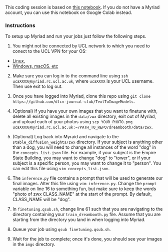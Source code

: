 This coding session is based on [this notebook](https://github.com/ShivamShrirao/diffusers/blob/main/examples/dreambooth/DreamBooth_Stable_Diffusion.ipynb).  If you do not have a Myriad account, you can use this notebook on Google Colab instead.


### Instructions

To setup up Myriad and run your jobs just follow the following steps.   

1. You might not be connected by UCL network to which you need to conect to the UCL VPN for your OS:
  * [Linux](https://www.ucl.ac.uk/isd/how-to/connecting-to-ucl-vpn-linux),
  * [Windows, macOS, etc](https://www.ucl.ac.uk/isd/services/get-connected/ucl-virtual-private-network-vpn)

2. Make sure you can log in to the command line using `ssh ucaXXXX@myriad.rc.ucl.ac.uk`, where `ucaXXXX` is your UCL username. Then use exit to log out.

3. Once you have logged into Myriad, clone this repo using `git clone https://github.com/dlcv-journal-club/TextToImageModels`.

4. (Optional) If you have your own images that you want to finetune with, delete all existing images in the `data/zwx` directory, exit out of Myriad, and upload each of your photos using `scp YOUR_PHOTO.png ucaXXXX@myriad.rc.ucl.ac.uk:~/PATH_TO_REPO/dreambooth/data/zwx`.

5. (Optional) Log back into Myraid and navigate to the `stable_diffusion_weights/zwx` directory. If your subject is anything other than a dog, you will need to change all instances of the word "dog" in the `concepts_list.json` file. For example, if your subject is the Empire State Building, you may want to change "dog" to "tower", or if your subject is a specific person, you may want to change it to "person". You can edit this file using `vim concepts_list.json`.

6. The `inference.py` file contains a prompt that will be used to generate our final images. Alter this file using `vim inference.py`. Change the `prompt` variable on line 16 to something fun, but make sure to keep the words "photo of zwx CLASS_NAME" at the start of the prompt. By default, CLASS_NAME will be "dog".

7. In `finetuning.qsub.sh`, change line 61 such that you are navigating to the directory containing your `train_dreambooth.py` file.  Assume that you are starting from the directory you land in when logging into Myriad.

8. Queue your job using `qsub finetuning.qsub.sh`.

9. Wait for the job to complete; once it's done, you should see your images in the `imgs` directory.
